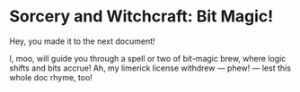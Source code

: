 # Sorcery and Witchcraft: Bit Magic!

Hey, you made it to the next document!

I, moo, will guide you through a spell or two of bit-magic brew, where logic shifts and bits accrue! Ah, my limerick license withdrew — phew! — lest this whole doc rhyme, too!
